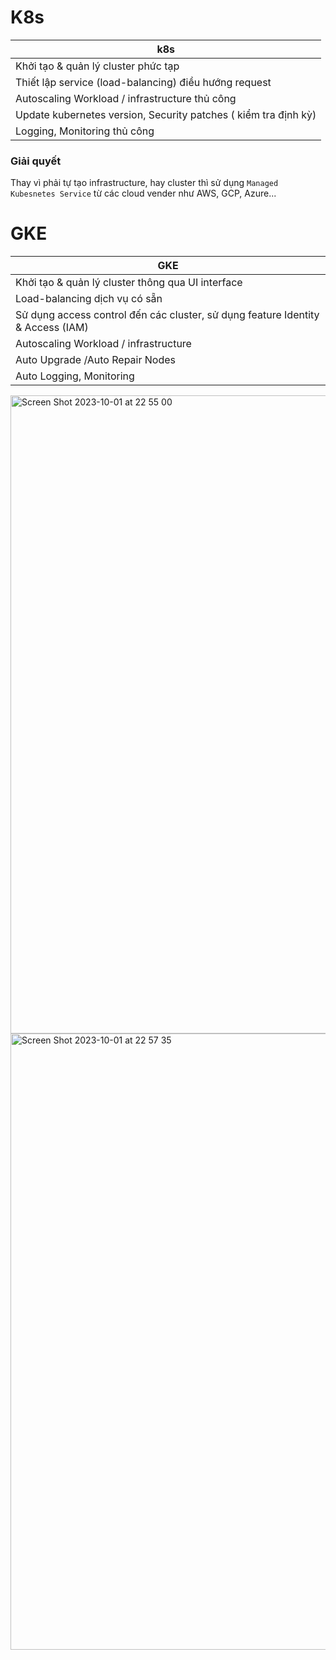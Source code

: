 # K8s
|k8s|
|---|
|Khởi tạo & quản lý cluster phức tạp|
|Thiết lập service (load-balancing) điều hướng request|
|Autoscaling Workload / infrastructure thủ công |
|Update kubernetes version, Security patches ( kiểm tra định kỳ)|
|Logging, Monitoring thủ công|
### Giải quyết
Thay vì phải tự tạo infrastructure, hay cluster thì sử dụng `Managed Kubesnetes Service` từ các cloud vender như AWS, GCP, Azure...
# GKE
|GKE|
|---|
|Khởi tạo & quản lý cluster thông qua UI interface|
|Load-balancing dịch vụ có sẵn|
|Sử dụng access control đến các cluster, sử dụng feature Identity & Access (IAM) |
|Autoscaling Workload / infrastructure|
|Auto Upgrade /Auto Repair Nodes|
|Auto Logging, Monitoring|
<img width="1021" alt="Screen Shot 2023-10-01 at 22 55 00" src="https://github.com/HuyPham01/docs/assets/96679595/ea621b4a-9346-40e4-a692-a3a41d0f7869">  
<img width="986" alt="Screen Shot 2023-10-01 at 22 57 35" src="https://github.com/HuyPham01/docs/assets/96679595/1085701b-a8c5-4395-be5d-da17fb28d186">  

